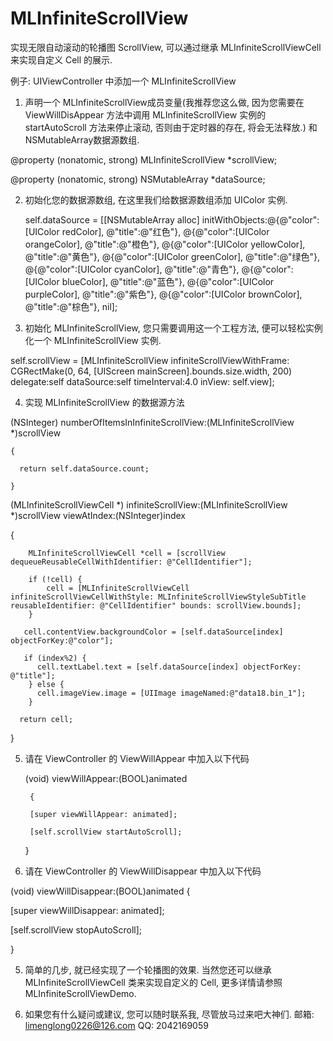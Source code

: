 # MLInfiniteScrollView
实现无限自动滚动的轮播图 ScrollView, 可以通过继承 MLInfiniteScrollViewCell 来实现自定义 Cell 的展示.

例子: UIViewController 中添加一个 MLInfiniteScrollView

1. 声明一个 MLInfiniteScrollView成员变量(我推荐您这么做, 因为您需要在 ViewWillDisAppear 方法中调用 MLInfiniteScrollView 实例的 startAutoScroll 方法来停止滚动, 否则由于定时器的存在, 将会无法释放.) 和 NSMutableArray数据源数组.
    
 @property (nonatomic, strong) MLInfiniteScrollView *scrollView;
 
 @property (nonatomic, strong) NSMutableArray *dataSource;


2. 初始化您的数据源数组, 在这里我们给数据源数组添加 UIColor 实例.

    self.dataSource = [[NSMutableArray alloc] initWithObjects:@{@"color":[UIColor redColor],      @"title":@"红色"},
                       @{@"color":[UIColor orangeColor],   @"title":@"橙色"},
                       @{@"color":[UIColor yellowColor],   @"title":@"黄色"},
                       @{@"color":[UIColor greenColor],    @"title":@"绿色"},
                       @{@"color":[UIColor cyanColor],     @"title":@"青色"},
                       @{@"color":[UIColor blueColor],     @"title":@"蓝色"},
                       @{@"color":[UIColor purpleColor],   @"title":@"紫色"},
                       @{@"color":[UIColor brownColor],    @"title":@"棕色"},
                       nil];

3. 初始化 MLInfiniteScrollView, 您只需要调用这一个工程方法, 便可以轻松实例化一个 MLInfiniteScrollView 实例.
   
  self.scrollView = [MLInfiniteScrollView infiniteScrollViewWithFrame: CGRectMake(0, 64, [UIScreen mainScreen].bounds.size.width, 200) delegate:self dataSource:self timeInterval:4.0 inView: self.view];

4. 实现 MLInfiniteScrollView 的数据源方法

  (NSInteger) numberOfItemsInInfiniteScrollView:(MLInfiniteScrollView *)scrollView 
  
    {
    
      return self.dataSource.count;
      
    }
    
  (MLInfiniteScrollViewCell *) infiniteScrollView:(MLInfiniteScrollView *)scrollView viewAtIndex:(NSInteger)index
  
  {
    
        MLInfiniteScrollViewCell *cell = [scrollView dequeueReusableCellWithIdentifier: @"CellIdentifier"];
    
        if (!cell) {
            cell = [MLInfiniteScrollViewCell infiniteScrollViewCellWithStyle: MLInfiniteScrollViewStyleSubTitle     reusableIdentifier: @"CellIdentifier" bounds: scrollView.bounds];
        }
    
       cell.contentView.backgroundColor = [self.dataSource[index] objectForKey:@"color"];
    
       if (index%2) {
          cell.textLabel.text = [self.dataSource[index] objectForKey: @"title"];
        } else {
          cell.imageView.image = [UIImage imageNamed:@"data18.bin_1"];
        }
    
      return cell;
  }

5. 请在 ViewController 的 ViewWillAppear 中加入以下代码

    (void) viewWillAppear:(BOOL)animated 

        {

        [super viewWillAppear: animated];
    
        [self.scrollView startAutoScroll];
  
    }

6. 请在 ViewController 的 ViewWillDisappear 中加入以下代码

  (void) viewWillDisappear:(BOOL)animated 
{

  [super viewWillDisappear: animated];
  
  [self.scrollView stopAutoScroll];
  
}

5. 简单的几步, 就已经实现了一个轮播图的效果. 当然您还可以继承 MLInfiniteScrollViewCell 类来实现自定义的 Cell, 更多详情请参照 MLInfiniteScrollViewDemo.

6. 如果您有什么疑问或建议, 您可以随时联系我, 尽管放马过来吧大神们.  邮箱: limenglong0226@126.com  QQ: 2042169059
  

